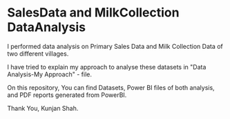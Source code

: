 # SalesData and MilkCollection DataAnalysis

I performed data analysis on Primary Sales Data and Milk Collection Data of two different villages.

I have tried to explain my approach to analyse these datasets in "Data Analysis-My Approach" - file. 

On this repository, You can find Datasets, Power BI files of both analysis, and PDF reports generated from PowerBI.

Thank You,
Kunjan Shah.
